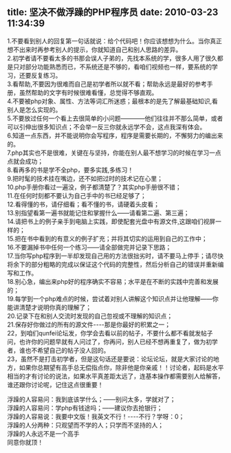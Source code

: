 title: 坚决不做浮躁的PHP程序员
date: 2010-03-23 11:34:39
---

<p>
	1.不要看到别人的回复第一句话就说：给个代码吧！你应该想想为什么。当你真正想不出来时再参考别人的提示，你就知道自己和别人思路的差异。<br />
	2.初学者请不要看太多的书那会误人子弟的，先找本系统的学，很多人用了很久都是只对部分功能熟悉而已，不系统还是不够的，看咱们视频也一样，要系统的学习，还要反复练习。<br />
	3.看帮助,不要因为很难而自己是初学者所以就不看；帮助永远是最好的参考手册，虽然帮助的文字有时候很难看懂，总觉得不够直观。<br />
	4.不要被php对象、属性、方法等词汇所迷惑；最根本的是先了解最基础知识,看别人是怎么实现的。<br />
	5.不要放过任何一个看上去很简单的小问题&mdash;&mdash;&mdash;&mdash;他们往往并不那么简单，或者可以引伸出很多知识点；不会举一反三你就永远学不会，这点我深有体会。<br />
	6.知道一点东西，并不能说明你会写程序，程序是需要长期的，不懈努力的编出来的。<br />
	7.php其实也不是很难，关键在与坚持，你能在别人最不想学习的时候在学习一点点就会成功；<br />
	8.看再多的书是学不全php，要多实践,多练习！<br />
	9.把时髦的技术挂在嘴边，还不如把过时的技术记在心里；<br />
	10.php手册你看过一遍没，例子都清楚了？其实php手册很不错；<br />
	11.在任何时刻都不要认为自己手中的书已经足够了；<br />
	12.看得懂的书，请仔细看；看不懂的书，请硬着头皮看；<br />
	13.别指望看第一遍书就能记住和掌握什么&mdash;&mdash;请看第二遍、第三遍；<br />
	14.请把书上的例子亲手到电脑上实践，即使配套光盘中有源文件,这跟咱们视屏一样的；<br />
	15.把在书中看到的有意义的例子扩充；并将其切实的运用到自己的工作中；<br />
	16.不要漏掉书中任何一个练习&mdash;&mdash;请全部做完并记录下思路；<br />
	17.当你写php程序到一半却发现自己用的方法很拙劣时，请不要马上停手；请尽快将余下的部分粗略的完成以保证这个代码的完整性，然后分析自己的错误并重新编写和工作。<br />
	18.别心急，编出来php好的程序确实不容易；水平是在不断的实践中完善和发展的；<br />
	19.每学到一个php难点的时候，尝试着对别人讲解这个知识点并让他理解&mdash;&mdash;你能讲清楚才说明你真的理解了；<br />
	20.记录下在和别人交流时发现的自己忽视或不理解的知识点；<br />
	21.保存好你做过的所有的源文件----那是你最好的积累之一；<br />
	22，到咱们qunfei论坛发，你学会去看以前的帖子，不要什么都不看就发帖子问，也许你的问题早就有人问过了，你再问，别人已经不想再重复了，做为初学者，谁也不希望自己的帖子没人回的。<br />
	23，虽然不是打击初学者，但是这句话还是要说：论坛论坛，就是大家讨论的地方，如果你总期望有高手总无偿指点你，除非他是你亲戚！！讨论者，起码是水平相当的才有讨论的说法，如果水平真差距太远了，连基本操作都需要别人给解答，谁还跟你讨论呢，记住这点很重要！</p>
<p>
	浮躁的人容易问：我到底该学什么；&mdash;&mdash;别问太多，学就对了；<br />
	浮躁的人容易问：学php有钱途吗；&mdash;&mdash;建议你去抢银行；<br />
	浮躁的人容易说：我要中文版！我英文不行！----不行？学呀：0；<br />
	浮躁的人分两种：只观望而不学的人；只学而不坚持的人；<br />
	浮躁的人永远不是一个高手<br />
	同意你就顶！<br />
	&nbsp;</p>
